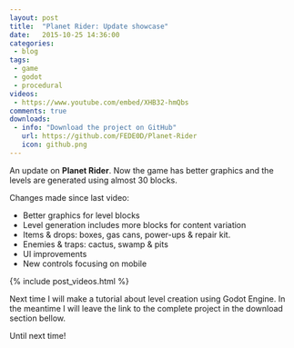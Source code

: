 ```yaml
---
layout: post
title:  "Planet Rider: Update showcase"
date:   2015-10-25 14:36:00
categories:
 - blog
tags:
 - game
 - godot
 - procedural
videos:
 - https://www.youtube.com/embed/XHB32-hmQbs
comments: true
downloads:
 - info: "Download the project on GitHub"
   url: https://github.com/FEDE0D/Planet-Rider
   icon: github.png
---
```


An update on <strong>Planet Rider</strong>. Now the game has better graphics and the levels are generated using almost 30 blocks.

<!--more-->

Changes made since last video:
<ul>
	<li>Better graphics for level blocks </li>
	<li>Level generation includes more blocks for content variation</li>
	<li>Items &amp; drops: boxes, gas cans, power-ups &amp; repair kit.</li>
	<li>Enemies &amp; traps: cactus, swamp &amp; pits</li>
	<li>UI improvements</li>
	<li>New controls focusing on mobile</li>
</ul>

{% include post_videos.html %}

<p>Next time I will make a tutorial about level creation using Godot Engine. In the meantime I will leave the link to the complete project in the download section bellow.</p>
<p>Until next time!</p>